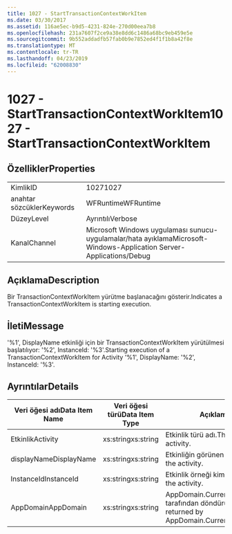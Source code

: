 ```yaml
---
title: 1027 - StartTransactionContextWorkItem
ms.date: 03/30/2017
ms.assetid: 116ae5ec-b9d5-4231-824e-270d00eea7b8
ms.openlocfilehash: 231a7607f2ce9a38e8dd6c1486a68bc9eb459e5e
ms.sourcegitcommit: 9b552addadfb57fab0b9e7852ed4f1f1b8a42f8e
ms.translationtype: MT
ms.contentlocale: tr-TR
ms.lasthandoff: 04/23/2019
ms.locfileid: "62008830"
---
```

# <a name="1027---starttransactioncontextworkitem"></a><span data-ttu-id="e9781-102">1027 - StartTransactionContextWorkItem</span><span class="sxs-lookup"><span data-stu-id="e9781-102">1027 - StartTransactionContextWorkItem</span></span>
## <a name="properties"></a><span data-ttu-id="e9781-103">Özellikler</span><span class="sxs-lookup"><span data-stu-id="e9781-103">Properties</span></span>  
  
|||  
|-|-|  
|<span data-ttu-id="e9781-104">Kimlik</span><span class="sxs-lookup"><span data-stu-id="e9781-104">ID</span></span>|<span data-ttu-id="e9781-105">1027</span><span class="sxs-lookup"><span data-stu-id="e9781-105">1027</span></span>|  
|<span data-ttu-id="e9781-106">anahtar sözcükler</span><span class="sxs-lookup"><span data-stu-id="e9781-106">Keywords</span></span>|<span data-ttu-id="e9781-107">WFRuntime</span><span class="sxs-lookup"><span data-stu-id="e9781-107">WFRuntime</span></span>|  
|<span data-ttu-id="e9781-108">Düzey</span><span class="sxs-lookup"><span data-stu-id="e9781-108">Level</span></span>|<span data-ttu-id="e9781-109">Ayrıntılı</span><span class="sxs-lookup"><span data-stu-id="e9781-109">Verbose</span></span>|  
|<span data-ttu-id="e9781-110">Kanal</span><span class="sxs-lookup"><span data-stu-id="e9781-110">Channel</span></span>|<span data-ttu-id="e9781-111">Microsoft Windows uygulaması sunucu-uygulamalar/hata ayıklama</span><span class="sxs-lookup"><span data-stu-id="e9781-111">Microsoft-Windows-Application Server-Applications/Debug</span></span>|  
  
## <a name="description"></a><span data-ttu-id="e9781-112">Açıklama</span><span class="sxs-lookup"><span data-stu-id="e9781-112">Description</span></span>  
 <span data-ttu-id="e9781-113">Bir TransactionContextWorkItem yürütme başlanacağını gösterir.</span><span class="sxs-lookup"><span data-stu-id="e9781-113">Indicates a TransactionContextWorkItem is starting execution.</span></span>  
  
## <a name="message"></a><span data-ttu-id="e9781-114">İleti</span><span class="sxs-lookup"><span data-stu-id="e9781-114">Message</span></span>  
 <span data-ttu-id="e9781-115">'%1', DisplayName etkinliği için bir TransactionContextWorkItem yürütülmesi başlatılıyor: '%2', InstanceId: '%3'.</span><span class="sxs-lookup"><span data-stu-id="e9781-115">Starting execution of a TransactionContextWorkItem for Activity '%1', DisplayName: '%2', InstanceId: '%3'.</span></span>  
  
## <a name="details"></a><span data-ttu-id="e9781-116">Ayrıntılar</span><span class="sxs-lookup"><span data-stu-id="e9781-116">Details</span></span>  
  
|<span data-ttu-id="e9781-117">Veri öğesi adı</span><span class="sxs-lookup"><span data-stu-id="e9781-117">Data Item Name</span></span>|<span data-ttu-id="e9781-118">Veri öğesi türü</span><span class="sxs-lookup"><span data-stu-id="e9781-118">Data Item Type</span></span>|<span data-ttu-id="e9781-119">Açıklama</span><span class="sxs-lookup"><span data-stu-id="e9781-119">Description</span></span>|  
|--------------------|--------------------|-----------------|  
|<span data-ttu-id="e9781-120">Etkinlik</span><span class="sxs-lookup"><span data-stu-id="e9781-120">Activity</span></span>|<span data-ttu-id="e9781-121">xs:string</span><span class="sxs-lookup"><span data-stu-id="e9781-121">xs:string</span></span>|<span data-ttu-id="e9781-122">Etkinlik türü adı.</span><span class="sxs-lookup"><span data-stu-id="e9781-122">The type name of the activity.</span></span>|  
|<span data-ttu-id="e9781-123">displayName</span><span class="sxs-lookup"><span data-stu-id="e9781-123">DisplayName</span></span>|<span data-ttu-id="e9781-124">xs:string</span><span class="sxs-lookup"><span data-stu-id="e9781-124">xs:string</span></span>|<span data-ttu-id="e9781-125">Etkinliğin görünen adı.</span><span class="sxs-lookup"><span data-stu-id="e9781-125">The display name of the activity.</span></span>|  
|<span data-ttu-id="e9781-126">InstanceId</span><span class="sxs-lookup"><span data-stu-id="e9781-126">InstanceId</span></span>|<span data-ttu-id="e9781-127">xs:string</span><span class="sxs-lookup"><span data-stu-id="e9781-127">xs:string</span></span>|<span data-ttu-id="e9781-128">Etkinlik örneği kimliği.</span><span class="sxs-lookup"><span data-stu-id="e9781-128">The instance id of the activity.</span></span>|  
|<span data-ttu-id="e9781-129">AppDomain</span><span class="sxs-lookup"><span data-stu-id="e9781-129">AppDomain</span></span>|<span data-ttu-id="e9781-130">xs:string</span><span class="sxs-lookup"><span data-stu-id="e9781-130">xs:string</span></span>|<span data-ttu-id="e9781-131">AppDomain.CurrentDomain.FriendlyName tarafından döndürülen dize.</span><span class="sxs-lookup"><span data-stu-id="e9781-131">The string returned by AppDomain.CurrentDomain.FriendlyName.</span></span>|
